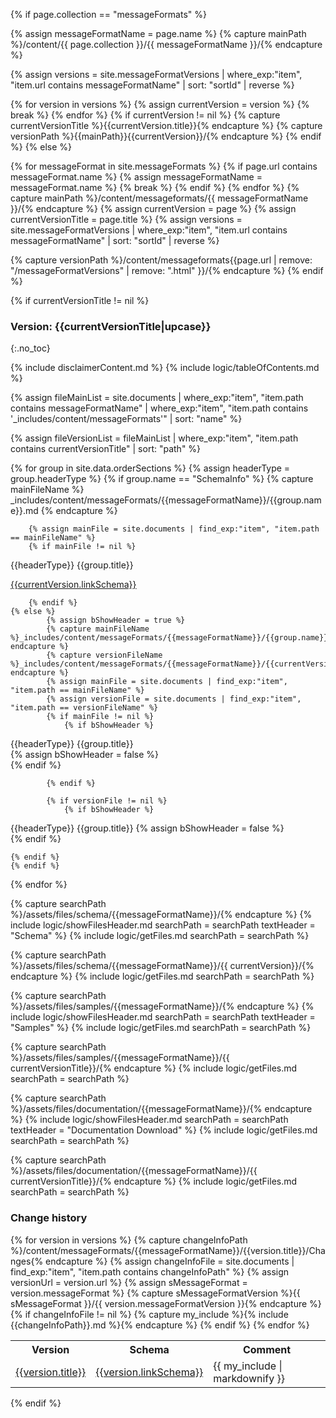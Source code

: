 {% if page.collection == "messageFormats" %}

[comment]: # ( get main path for content )
	{% assign messageFormatName = page.name %}
	{% capture mainPath %}/content/{{ page.collection }}/{{ messageFormatName }}/{% endcapture %}

{% assign versions = site.messageFormatVersions | where_exp:"item", "item.url contains messageFormatName" | sort: "sortId" | reverse %}

[comment]: # ( get version path for content )
	{% for version in versions %}
		{% assign currentVersion = version %}
		{% break %}
	{% endfor %}
	{% if currentVersion != nil %}
		{% capture currentVersionTitle %}{{currentVersion.title}}{% endcapture %}
		{% capture versionPath %}{{mainPath}}{{currentVersion}}/{% endcapture %}
	{% endif %}
{% else %}

[comment]: # ( get main path for content )
	{% for messageFormat in site.messageFormats %}
		{% if page.url contains messageFormat.name %}
			{% assign messageFormatName = messageFormat.name %}
			{% break %}
		{% endif %}
	{% endfor %}
	{% capture mainPath %}/content/messageformats/{{ messageFormatName }}/{% endcapture %}
	{% assign currentVersion = page %}
	{% assign currentVersionTitle = page.title %}
	{% assign versions = site.messageFormatVersions | where_exp:"item", "item.url contains messageFormatName" | sort: "sortId" | reverse %}

[comment]: # ( get version path for content )
	{% capture versionPath %}/content/messageformats{{page.url | remove: "/messageFormatVersions" | remove: ".html" }}/{% endcapture %}
{% endif %}


[comment]: # ( show only content if version is available )
{% if currentVersionTitle != nil %}

### Version: {{currentVersionTitle|upcase}}
{:.no_toc}

{% include disclaimerContent.md %}
{% include logic/tableOfContents.md %}

[comment]: # ( list all content files - general and version specific )
{% assign fileMainList = site.documents | where_exp:"item", "item.path contains messageFormatName" | where_exp:"item", "item.path contains '_includes/content/messageFormats'" | sort: "name" %}

{% assign fileVersionList = fileMainList | where_exp:"item", "item.path contains currentVersionTitle" | sort: "path" %}

{% for group in site.data.orderSections %}
	{% assign headerType = group.headerType %}
	{% if group.name == "SchemaInfo" %}
		{% capture mainFileName %} _includes/content/messageFormats/{{messageFormatName}}/{{group.name}}.md {% endcapture %}
		
		{% assign mainFile = site.documents | find_exp:"item", "item.path == mainFileName" %}
		{% if mainFile != nil %}
{{headerType}} {{group.title}}



[{{currentVersion.linkSchema}}]({{currentVersion.linkSchema}})

		{% endif %}
	{% else %}
			{% assign bShowHeader = true %}
			{% capture mainFileName %}_includes/content/messageFormats/{{messageFormatName}}/{{group.name}}.md{% endcapture %}
			{% capture versionFileName %}_includes/content/messageFormats/{{messageFormatName}}/{{currentVersionTitle}}/{{group.name}}.md{% endcapture %}
			{% assign mainFile = site.documents | find_exp:"item", "item.path == mainFileName" %}
			{% assign versionFile = site.documents | find_exp:"item", "item.path == versionFileName" %}
			{% if mainFile != nil %}
				{% if bShowHeader %}
{{headerType}} {{group.title}}				
					{% assign bShowHeader = false %}						
				{% endif %}		


			{% endif %}

			{% if versionFile != nil %}
				{% if bShowHeader %}
{{headerType}} {{group.title}}
					{% assign bShowHeader = false %}					
				{% endif %}
				


	{% endif %}	
	{% endif %}	
{% endfor %}


[comment]: # (show schema files )
{% capture searchPath %}/assets/files/schema/{{messageFormatName}}/{% endcapture %}
{% include logic/showFilesHeader.md searchPath = searchPath textHeader = "Schema" %}
{% include logic/getFiles.md searchPath = searchPath %}

{% capture searchPath %}/assets/files/schema/{{messageFormatName}}/{{ currentVersion}}/{% endcapture %}
{% include logic/getFiles.md searchPath = searchPath %}

[comment]: # (show samples )
{% capture searchPath %}/assets/files/samples/{{messageFormatName}}/{% endcapture %}
{% include logic/showFilesHeader.md searchPath = searchPath textHeader = "Samples" %}
{% include logic/getFiles.md searchPath = searchPath %}

{% capture searchPath %}/assets/files/samples/{{messageFormatName}}/{{ currentVersionTitle}}/{% endcapture %}
{% include logic/getFiles.md searchPath = searchPath %}

[comment]: # (show documentation for download)
{% capture searchPath %}/assets/files/documentation/{{messageFormatName}}/{% endcapture %}
{% include logic/showFilesHeader.md searchPath = searchPath textHeader = "Documentation Download" %}
{% include logic/getFiles.md searchPath = searchPath %}

{% capture searchPath %}/assets/files/documentation/{{messageFormatName}}/{{ currentVersionTitle}}/{% endcapture %}
{% include logic/getFiles.md searchPath = searchPath %}


[comment]: # (list versions with changes info - if available)
### Change history
<table>
<th>Version</th><th>Schema</th><th>Comment</th>
	{% for version in versions %}
<tr>
		{% capture changeInfoPath %}/content/messageFormats/{{messageFormatName}}/{{version.title}}/Changes{% endcapture %}
		{% assign changeInfoFile = site.documents | find_exp:"item", "item.path contains changeInfoPath" %}		
			{% assign versionUrl = version.url %}	
			{% assign sMessageFormat = version.messageFormat %}
			{% capture sMessageFormatVersion %}{{ sMessageFormat }}/{{ version.messageFormatVersion }}{% endcapture %}
<td><a href="{{version.url}}">{{version.title}}</a></td>
<td><a href="{{version.linkSchema}}">{{version.linkSchema}}</a></td>
				{% if changeInfoFile != nil %}
					{% capture my_include %}{% include {{changeInfoPath}}.md %}{% endcapture %}
<td>{{ my_include | markdownify }}</td>			
				{% endif %}
</tr>
	{% endfor %}
</table>

{% endif %}
